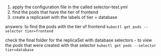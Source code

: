 1. apply the configuration file in the called selector-test.yml
2. find the pods that have the tier of frontend
3. create a replicaset with the labels of tier = database


answers:
to find the pods with the tier of frontend
``` kubectl get pods --selector tier=frontend ```

check the final folder for the replicaSet with database selectors 
    - to view the pods that were created with that selector 
``` kubectl get pods --selector tier=database  ```
